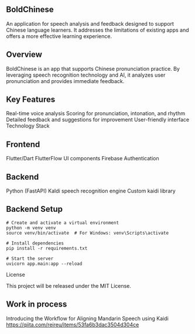 ## BoldChinese

An application for speech analysis and feedback designed to support Chinese language learners. It addresses the limitations of existing apps and offers a more effective learning experience.

## Overview

BoldChinese is an app that supports Chinese pronunciation practice. By leveraging speech recognition technology and AI, it analyzes user pronunciation and provides immediate feedback.

## Key Features

Real-time voice analysis
Scoring for pronunciation, intonation, and rhythm
Detailed feedback and suggestions for improvement
User-friendly interface
Technology Stack

## Frontend

Flutter/Dart
FlutterFlow UI components
Firebase Authentication

## Backend

Python (FastAPI)
Kaldi speech recognition engine
Custom kaidi library

## Backend Setup
```
# Create and activate a virtual environment
python -m venv venv
source venv/bin/activate  # For Windows: venv\Scripts\activate

# Install dependencies
pip install -r requirements.txt

# Start the server
uvicorn app.main:app --reload
```
License

This project will be released under the MIT License.

## Work in process
Introducing the Workflow for Aligning Mandarin Speech using Kaidi<br>
https://qiita.com/reireu/items/53fa6b3dac3504d304ce
